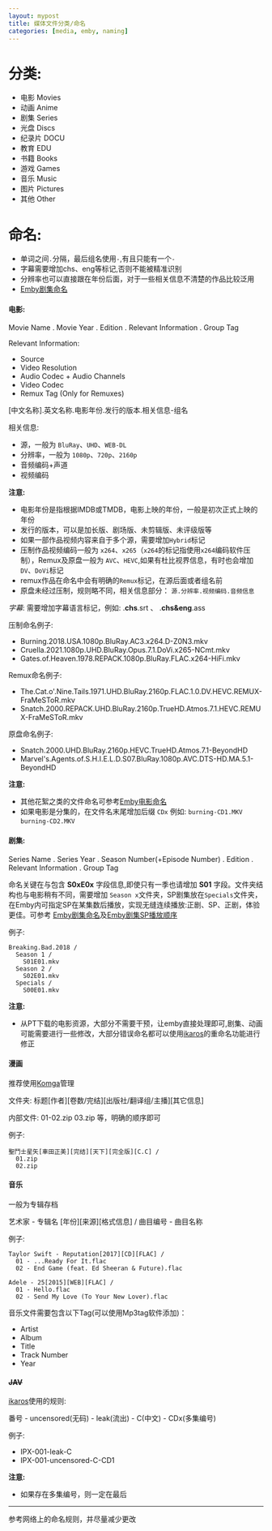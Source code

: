 ```yaml
---
layout: mypost
title: 媒体文件分类/命名
categories: [media, emby, naming]
---
```


# 分类:
  - 电影 Movies
  - 动画 Anime
  - 剧集 Series
  - 光盘 Discs
  - 纪录片 DOCU
  - 教育 EDU
  - 书籍 Books
  - 游戏 Games
  - 音乐 Music
  - 图片 Pictures
  - 其他 Other

# 命名:
  - 单词之间`.`分隔，最后组名使用`-`,有且只能有一个`-`
  - 字幕需要增加chs、eng等标记,否则不能被精准识别
  - 分辨率也可以直接跟在年份后面，对于一些相关信息不清楚的作品比较泛用
  - [Emby剧集命名](https://support.emby.media/support/solutions/articles/44001159110-tv-naming)

#### 电影:

Movie Name . Movie Year . Edition . Relevant Information . Group Tag

Relevant Information:
  - Source
  - Video Resolution
  - Audio Codec + Audio Channels
  - Video Codec
  - Remux Tag (Only for Remuxes)

[中文名称].英文名称.电影年份.发行的版本.相关信息-组名

相关信息:
  - 源，一般为 `BluRay`、`UHD`、`WEB-DL`
  - 分辨率，一般为 `1080p`、`720p`、`2160p`
  - 音频编码+声道
  - 视频编码

__注意:__
- 电影年份是指根据IMDB或TMDB，电影上映的年份，一般是初次正式上映的年份
- 发行的版本，可以是加长版、剧场版、未剪辑版、未评级版等
- 如果一部作品视频内容来自于多个源，需要增加`Hybrid`标记
- 压制作品视频编码一般为 `x264`、`x265`（`x264`的标记指使用`x264`编码软件压制），Remux及原盘一般为 `AVC`、`HEVC`,如果有杜比视界信息，有时也会增加`DV`、`DoVi`标记
- remux作品在命名中会有明确的`Remux`标记，在源后面或者组名前
- 原盘未经过压制，规则略不同，相关信息部分： `源.分辨率.视频编码.音频信息`

_字幕_:
需要增加字幕语言标记，例如: .__chs__.srt  、 .__chs&eng__.ass

压制命名例子:
- Burning.2018.USA.1080p.BluRay.AC3.x264.D-Z0N3.mkv
- Cruella.2021.1080p.UHD.BluRay.Opus.7.1.DoVi.x265-NCmt.mkv
- Gates.of.Heaven.1978.REPACK.1080p.BluRay.FLAC.x264-HiFi.mkv

Remux命名例子:
- The.Cat.o'.Nine.Tails.1971.UHD.BluRay.2160p.FLAC.1.0.DV.HEVC.REMUX-FraMeSToR.mkv
- Snatch.2000.REPACK.UHD.BluRay.2160p.TrueHD.Atmos.7.1.HEVC.REMUX-FraMeSToR.mkv

原盘命名例子:
- Snatch.2000.UHD.BluRay.2160p.HEVC.TrueHD.Atmos.7.1-BeyondHD
- Marvel's.Agents.of.S.H.I.E.L.D.S07.BluRay.1080p.AVC.DTS-HD.MA.5.1-BeyondHD

__注意:__
- 其他花絮之类的文件命名可参考[Emby电影命名](https://support.emby.media/support/solutions/articles/44001159102-movie-naming)
- 如果电影是分集的，在文件名末尾增加后缀 `CDx` 例如:  `burning-CD1.MKV` `burning-CD2.MKV`

#### 剧集:

Series Name . Series Year . Season Number(+Episode Number) . Edition . Relevant Information . Group Tag

命名关键在与包含 __S0xE0x__ 字段信息,即使只有一季也请增加 __S01__ 字段。文件夹结构也与电影稍有不同，需要增加 `Season x`文件夹，SP剧集放在`Specials`文件夹，在Emby内可指定SP在某集数后播放，实现无缝连续播放:正剧、SP、正剧，体验更佳。可参考 [Emby剧集命名](https://support.emby.media/support/solutions/articles/44001159110-tv-naming)及[Emby剧集SP播放顺序](https://support.emby.media/support/solutions/articles/44001904299-ordering-tv-show-special-extras)

例子:

    Breaking.Bad.2018 /
      Season 1 /
        S01E01.mkv
      Season 2 /
        S02E01.mkv
      Specials /
        S00E01.mkv

__注意:__
- 从PT下载的电影资源，大部分不需要干预，让emby直接处理即可,剧集、动画可能需要进行一些修改，大部分错误命名都可以使用[ikaros](https://github.com/Suwmlee/ikaros)的重命名功能进行修正

#### 漫画

推荐使用[Komga](https://komga.org/)管理

文件夹: 标题[作者][卷数/完结][出版社/翻译组/主播][其它信息]

内部文件:   01-02.zip  03.zip 等，明确的顺序即可

例子:

    聖鬥士星矢[車田正美][完结][天下][完全版][C.C] /
      01.zip
      02.zip


#### 音乐

一般为专辑存档

艺术家 - 专辑名 [年份][来源][格式信息] /
    曲目编号 - 曲目名称

例子:
```
Taylor Swift - Reputation[2017][CD][FLAC] /
  01 - ...Ready For It.flac
  02 - End Game (feat. Ed Sheeran & Future).flac
```
```
Adele - 25[2015][WEB][FLAC] /
  01 - Hello.flac
  02 - Send My Love (To Your New Lover).flac
```
音乐文件需要包含以下Tag(可以使用Mp3tag软件添加)：
- Artist
- Album
- Title
- Track Number
- Year


#### ~~JAV~~

[ikaros](https://github.com/Suwmlee/ikaros)使用的规则:

番号 - uncensored(无码) - leak(流出) - C(中文) - CDx(多集编号)

例子:
- IPX-001-leak-C
- IPX-001-uncensored-C-CD1

__注意:__
- 如果存在多集编号，则一定在最后

---
参考网络上的命名规则，并尽量减少更改
